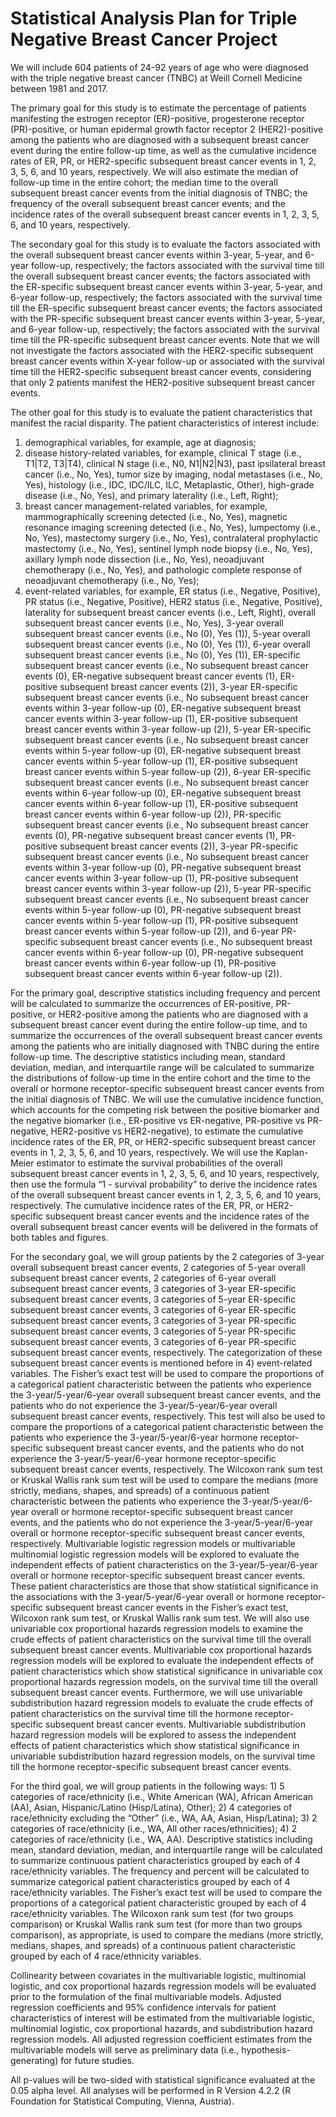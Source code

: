 # Statistical Analysis Plan for Triple Negative Breast Cancer Project


We will include 604 patients of 24-92 years of age who were diagnosed with the triple negative breast cancer (TNBC) at Weill Cornell Medicine between 1981 and 2017. 

The primary goal for this study is to estimate the percentage of patients manifesting the estrogen receptor (ER)-positive, progesterone receptor (PR)-positive, or human epidermal growth factor receptor 2 (HER2)-positive among the patients who are diagnosed with a subsequent breast cancer event during the entire follow-up time, as well as the cumulative incidence rates of ER, PR, or HER2-specific subsequent breast cancer events in 1, 2, 3, 5, 6, and 10 years, respectively. We will also estimate the median of follow-up time in the entire cohort; the median time to the overall subsequent breast cancer events from the initial diagnosis of TNBC; the frequency of the overall subsequent breast cancer events; and the incidence rates of the overall subsequent breast cancer events in 1, 2, 3, 5, 6, and 10 years, respectively.

The secondary goal for this study is to evaluate the factors associated with the overall subsequent breast cancer events within 3-year, 5-year, and 6-year follow-up, respectively; the factors associated with the survival time till the overall subsequent breast cancer events; the factors associated with the ER-specific subsequent breast cancer events within 3-year, 5-year, and 6-year follow-up, respectively; the factors associated with the survival time till the ER-specific subsequent breast cancer events; the factors associated with the PR-specific subsequent breast cancer events within 3-year, 5-year, and 6-year follow-up, respectively; the factors associated with the survival time till the PR-specific subsequent breast cancer events. Note that we will not investigate the factors associated with the HER2-specific subsequent breast cancer events within X-year follow-up or associated with the survival time till the HER2-specific subsequent breast cancer events, considering that only 2 patients manifest the HER2-positive subsequent breast cancer events.

The other goal for this study is to evaluate the patient characteristics that manifest the racial disparity. The patient characteristics of interest include: 
1) demographical variables, for example, age at diagnosis; 
2) disease history-related variables, for example, clinical T stage (i.e., T1|T2, T3|T4), clinical N stage (i.e., N0, N1|N2|N3), past ipsilateral breast cancer (i.e., No, Yes), tumor size by imaging, nodal metastases (i.e., No, Yes), histology (i.e., IDC, IDC/ILC, ILC, Metaplastic, Other), high-grade disease (i.e., No, Yes), and primary laterality (i.e., Left, Right); 
3) breast cancer management-related variables, for example, mammographically screening detected (i.e., No, Yes), magnetic resonance imaging screening detected (i.e., No, Yes), lumpectomy (i.e., No, Yes), mastectomy surgery (i.e., No, Yes), contralateral prophylactic mastectomy (i.e., No, Yes), sentinel lymph node biopsy (i.e., No, Yes), axillary lymph node dissection (i.e., No, Yes), neoadjuvant chemotherapy (i.e., No, Yes), and pathologic complete response of neoadjuvant chemotherapy (i.e., No, Yes);
4) event-related variables, for example, ER status (i.e., Negative, Positive), PR status (i.e., Negative, Positive), HER2 status (i.e., Negative, Positive), laterality for subsequent breast cancer events (i.e., Left, Right), overall subsequent breast cancer events (i.e., No, Yes), 3-year overall subsequent breast cancer events (i.e., No (0), Yes (1)), 5-year overall subsequent breast cancer events (i.e., No (0), Yes (1)), 6-year overall subsequent breast cancer events (i.e., No (0), Yes (1)), ER-specific subsequent breast cancer events (i.e., No subsequent breast cancer events (0), ER-negative subsequent breast cancer events (1), ER-positive subsequent breast cancer events (2)), 3-year ER-specific subsequent breast cancer events (i.e., No subsequent breast cancer events within 3-year follow-up (0), ER-negative subsequent breast cancer events within 3-year follow-up (1), ER-positive subsequent breast cancer events within 3-year follow-up (2)), 5-year ER-specific subsequent breast cancer events (i.e., No subsequent breast cancer events within 5-year follow-up (0), ER-negative subsequent breast cancer events within 5-year follow-up (1), ER-positive subsequent breast cancer events within 5-year follow-up (2)), 6-year ER-specific subsequent breast cancer events (i.e., No subsequent breast cancer events within 6-year follow-up (0), ER-negative subsequent breast cancer events within 6-year follow-up (1), ER-positive subsequent breast cancer events within 6-year follow-up (2)), PR-specific subsequent breast cancer events (i.e., No subsequent breast cancer events (0), PR-negative subsequent breast cancer events (1), PR-positive subsequent breast cancer events (2)), 3-year PR-specific subsequent breast cancer events (i.e., No subsequent breast cancer events within 3-year follow-up (0), PR-negative subsequent breast cancer events within 3-year follow-up (1), PR-positive subsequent breast cancer events within 3-year follow-up (2)), 5-year PR-specific subsequent breast cancer events (i.e., No subsequent breast cancer events within 5-year follow-up (0), PR-negative subsequent breast cancer events within 5-year follow-up (1), PR-positive subsequent breast cancer events within 5-year follow-up (2)), and 6-year PR-specific subsequent breast cancer events (i.e., No subsequent breast cancer events within 6-year follow-up (0), PR-negative subsequent breast cancer events within 6-year follow-up (1), PR-positive subsequent breast cancer events within 6-year follow-up (2)).

For the primary goal, descriptive statistics including frequency and percent will be calculated to summarize the occurrences of ER-positive, PR-positive, or HER2-positive among the patients who are diagnosed with a subsequent breast cancer event during the entire follow-up time, and to summarize the occurrences of the overall subsequent breast cancer events among the patients who are initially diagnosed with TNBC during the entire follow-up time. The descriptive statistics including mean, standard deviation, median, and interquartile range will be calculated to summarize the distributions of follow-up time in the entire cohort and the time to the overall or hormone receptor-specific subsequent breast cancer events from the initial diagnosis of TNBC. We will use the cumulative incidence function, which accounts for the competing risk between the positive biomarker and the negative biomarker (i.e., ER-positive vs ER-negative, PR-positive vs PR-negative, HER2-positive vs HER2-negative), to estimate the cumulative incidence rates of the ER, PR, or HER2-specific subsequent breast cancer events in 1, 2, 3, 5, 6, and 10 years, respectively. We will use the Kaplan-Meier estimator to estimate the survival probabilities of the overall subsequent breast cancer events in 1, 2, 3, 5, 6, and 10 years, respectively, then use the formula “1 - survival probability” to derive the incidence rates of the overall subsequent breast cancer events in 1, 2, 3, 5, 6, and 10 years, respectively. The cumulative incidence rates of the ER, PR, or HER2-specific subsequent breast cancer events and the incidence rates of the overall subsequent breast cancer events will be delivered in the formats of both tables and figures.

For the secondary goal, we will group patients by the 2 categories of 3-year overall subsequent breast cancer events, 2 categories of 5-year overall subsequent breast cancer events, 2 categories of 6-year overall subsequent breast cancer events, 3 categories of 3-year ER-specific subsequent breast cancer events, 3 categories of 5-year ER-specific subsequent breast cancer events, 3 categories of 6-year ER-specific subsequent breast cancer events, 3 categories of 3-year PR-specific subsequent breast cancer events, 3 categories of 5-year PR-specific subsequent breast cancer events, 3 categories of 6-year PR-specific subsequent breast cancer events, respectively. The categorization of these subsequent breast cancer events is mentioned before in 4) event-related variables. The Fisher’s exact test will be used to compare the proportions of a categorical patient characteristic between the patients who experience the 3-year/5-year/6-year overall subsequent breast cancer events, and the patients who do not experience the 3-year/5-year/6-year overall subsequent breast cancer events, respectively. This test will also be used to compare the proportions of a categorical patient characteristic between the patients who experience the 3-year/5-year/6-year hormone receptor-specific subsequent breast cancer events, and the patients who do not experience the 3-year/5-year/6-year hormone receptor-specific subsequent breast cancer events, respectively. The Wilcoxon rank sum test or Kruskal Wallis rank sum test will be used to compare the medians (more strictly, medians, shapes, and spreads) of a continuous patient characteristic between the patients who experience the 3-year/5-year/6-year overall or hormone receptor-specific subsequent breast cancer events, and the patients who do not experience the 3-year/5-year/6-year overall or hormone receptor-specific subsequent breast cancer events, respectively. Multivariable logistic regression models or multivariable multinomial logistic regression models will be explored to evaluate the independent effects of patient characteristics on the 3-year/5-year/6-year overall or hormone receptor-specific subsequent breast cancer events. These patient characteristics are those that show statistical significance in the associations with the 3-year/5-year/6-year overall or hormone receptor-specific subsequent breast cancer events in the Fisher’s exact test, Wilcoxon rank sum test, or Kruskal Wallis rank sum test. We will also use univariable cox proportional hazards regression models to examine the crude effects of patient characteristics on the survival time till the overall subsequent breast cancer events. Multivariable cox proportional hazards regression models will be explored to evaluate the independent effects of patient characteristics which show statistical significance in univariable cox proportional hazards regression models, on the survival time till the overall subsequent breast cancer events. Furthermore, we will use univariable subdistribution hazard regression models to evaluate the crude effects of patient characteristics on the survival time till the hormone receptor-specific subsequent breast cancer events. Multivariable subdistribution hazard regression models will be explored to assess the independent effects of patient characteristics which show statistical significance in univariable subdistribution hazard regression models, on the survival time till the hormone receptor-specific subsequent breast cancer events. 

For the third goal, we will group patients in the following ways: 1) 5 categories of race/ethnicity (i.e., White American (WA), African American (AA), Asian, Hispanic/Latino (Hisp/Latina), Other); 2) 4 categories of race/ethnicity excluding the “Other” (i.e., WA, AA, Asian, Hisp/Latina); 3) 2 categories of race/ethnicity (i.e., WA, All other races/ethnicities); 4) 2 categories of race/ethnicity (i.e., WA, AA). Descriptive statistics including mean, standard deviation, median, and interquartile range will be calculated to summarize continuous patient characteristics grouped by each of 4 race/ethnicity variables. The frequency and percent will be calculated to summarize categorical patient characteristics grouped by each of 4 race/ethnicity variables. The Fisher’s exact test will be used to compare the proportions of a categorical patient characteristic grouped by each of 4 race/ethnicity variables. The Wilcoxon rank sum test (for two groups comparison) or Kruskal Wallis rank sum test (for more than two groups comparison), as appropriate, is used to compare the medians (more strictly, medians, shapes, and spreads) of a continuous patient characteristic grouped by each of 4 race/ethnicity variables.

Collinearity between covariates in the multivariable logistic, multinomial logistic, and cox proportional hazards regression models will be evaluated prior to the formulation of the final multivariable models. Adjusted regression coefficients and 95% confidence intervals for patient characteristics of interest will be estimated from the multivariable logistic, multinomial logistic, cox proportional hazards, and subdistribution hazard regression models. All adjusted regression coefficient estimates from the multivariable models will serve as preliminary data (i.e., hypothesis-generating) for future studies. 

All p-values will be two-sided with statistical significance evaluated at the 0.05 alpha level. All analyses will be performed in R Version 4.2.2 (R Foundation for Statistical Computing, Vienna, Austria).

